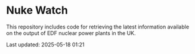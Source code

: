 # Nuke Watch

This repository includes code for retrieving the latest information available on the output of EDF nuclear power plants in the UK.

Last updated: 2025-05-18 01:21